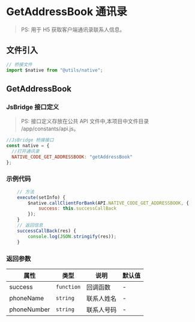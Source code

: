 # GetAddressBook 通讯录

> PS: 用于 H5 获取客户端通讯录联系人信息。

## 文件引入

```js
// 桥接文件
import $native from "@utils/native";
```

## GetAddressBook

### JsBridge 接口定义

> PS: 接口定义存放在公共 API 文件中,本项目中文件目录 /app/constants/api.js。

```js
//JsBridge 桥接接口
const native = {
  //打开通讯录
  NATIVE_CODE_GET_ADDRESSBOOK: "getAddressBook"
};
```

### 示例代码

```js
    // 方法
    execute(setInfo) {
        $native.callClientForBank(API.NATIVE_CODE_GET_ADDRESSBOOK, {
            success: this.successCallBack
        });
    }
    // 返回信息
    successCallBack(res) {
        console.log(JSON.stringify(res));
    }
```

### 返回参数

| 属性        | 类型       | 说明       | 默认值 |
| ----------- | ---------- | ---------- | ------ |
| success     | `function` | 回调函数   | -      |
| phoneName   | `string`   | 联系人姓名 | -      |
| phoneNumber | `string`   | 联系人号码 | -      |

